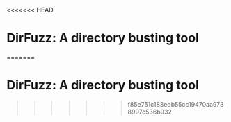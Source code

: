 <<<<<<< HEAD
# DirFuzz: A directory busting tool
=======
# DirFuzz: A directory busting tool
>>>>>>> f85e751c183edb55cc19470aa9738997c536b932
